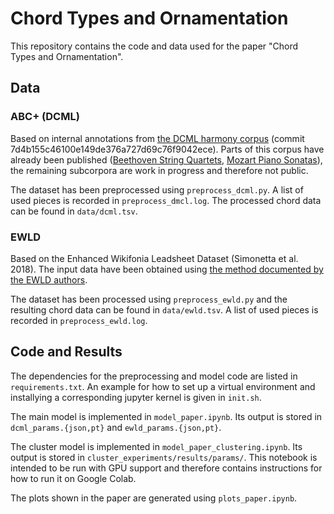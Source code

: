 # Chord Types and Ornamentation

This repository contains the code and data used for the paper
"Chord Types and Ornamentation".

## Data

### ABC+ (DCML)

Based on internal annotations from [the DCML harmony corpus](https://github.com/DCMLab/corpora)
(commit 7d4b155c46100e149de376a727d69c76f9042ece).
Parts of this corpus have already been published ([Beethoven String Quartets](https://github.com/DCMLab/ABC/), [Mozart Piano Sonatas](https://github.com/DCMLab/mozart_piano_sonatas/)),
the remaining subcorpora are work in progress and therefore not public.

The dataset has been preprocessed using `preprocess_dcml.py`.
A list of used pieces is recorded in `preprocess_dmcl.log`.
The processed chord data can be found in `data/dcml.tsv`.

### EWLD

Based on the Enhanced Wikifonia Leadsheet Dataset (Simonetta et al. 2018).
The input data have been obtained using
[the method documented by the EWLD authors](https://framagit.org/sapo/OpenEWLD).

The dataset has been processed using `preprocess_ewld.py`
and the resulting chord data can be found in `data/ewld.tsv`.
A list of used pieces is recorded in `preprocess_ewld.log`.

## Code and Results

The dependencies for the preprocessing and model code are listed in `requirements.txt`.
An example for how to set up a virtual environment
and installying a corresponding jupyter kernel
is given in `init.sh`.

The main model is implemented in `model_paper.ipynb`.
Its output is stored in `dcml_params.{json,pt}` and `ewld_params.{json,pt}`.

The cluster model is implemented in `model_paper_clustering.ipynb`.
Its output is stored in `cluster_experiments/results/params/`.
This notebook is intended to be run with GPU support
and therefore contains instructions for how to run it on Google Colab.

The plots shown in the paper are generated using `plots_paper.ipynb`.
